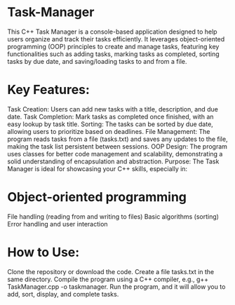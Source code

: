 # Task-Manager

This C++ Task Manager is a console-based application designed to help users organize and track their tasks efficiently. It leverages object-oriented programming (OOP) principles to create and manage tasks, featuring key functionalities such as adding tasks, marking tasks as completed, sorting tasks by due date, and saving/loading tasks to and from a file.

# Key Features:
Task Creation: Users can add new tasks with a title, description, and due date.
Task Completion: Mark tasks as completed once finished, with an easy lookup by task title.
Sorting: The tasks can be sorted by due date, allowing users to prioritize based on deadlines.
File Management: The program reads tasks from a file (tasks.txt) and saves any updates to the file, making the task list persistent between sessions.
OOP Design: The program uses classes for better code management and scalability, demonstrating a solid understanding of encapsulation and abstraction.
Purpose:
The Task Manager is ideal for showcasing your C++ skills, especially in:

# Object-oriented programming
File handling (reading from and writing to files)
Basic algorithms (sorting)
Error handling and user interaction


# How to Use:
Clone the repository or download the code.
Create a file tasks.txt in the same directory.
Compile the program using a C++ compiler, e.g., g++ TaskManager.cpp -o taskmanager.
Run the program, and it will allow you to add, sort, display, and complete tasks.
